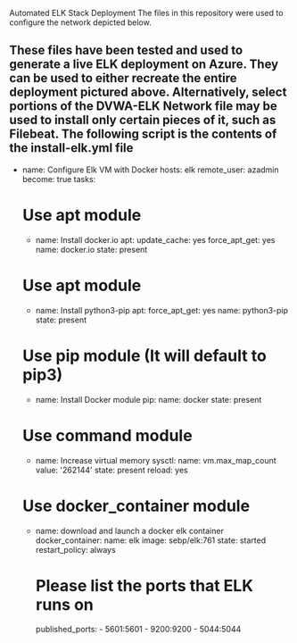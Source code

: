 Automated ELK Stack Deployment
The files in this repository were used to configure the network depicted below.

These files have been tested and used to generate a live ELK deployment on Azure. They can be used to either recreate the entire deployment pictured above. Alternatively, select portions of the DVWA-ELK Network file may be used to install only certain pieces of it, such as Filebeat.
The following script is the contents of the install-elk.yml file
---
- name: Configure Elk VM with Docker
  hosts: elk
  remote_user: azadmin
  become: true
  tasks:
    # Use apt module
    - name: Install docker.io
      apt:
        update_cache: yes
        force_apt_get: yes
        name: docker.io
        state: present
 
    # Use apt module
    - name: Install python3-pip
      apt:
        force_apt_get: yes
        name: python3-pip
        state: present
 
    # Use pip module (It will default to pip3)
    - name: Install Docker module
      pip:
        name: docker
        state: present
 
    # Use command module
    - name: Increase virtual memory
     sysctl:
        name: vm.max_map_count
        value: '262144'
        state: present
        reload: yes
 
    # Use docker_container module
    - name: download and launch a docker elk container
      docker_container:
        name: elk
       image: sebp/elk:761
        state: started
        restart_policy: always
        # Please list the ports that ELK runs on
        published_ports:
          -  5601:5601
          -  9200:9200
          -  5044:5044
